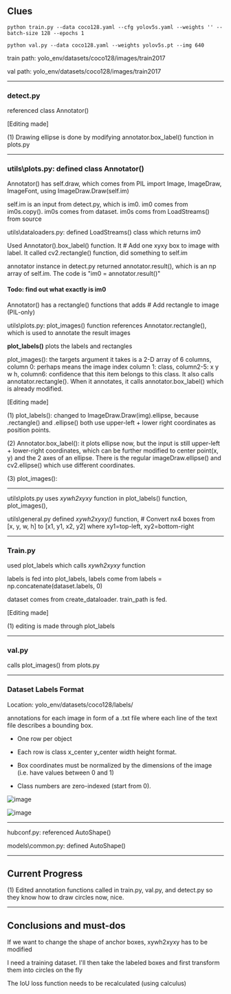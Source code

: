 ## Clues

```
python train.py --data coco128.yaml --cfg yolov5s.yaml --weights '' --batch-size 128 --epochs 1

```

```
python val.py --data coco128.yaml --weights yolov5s.pt --img 640 
```

train path: yolo_env/datasets/coco128/images/train2017 

val path: yolo_env/datasets/coco128/images/train2017

---

### detect.py

referenced class Annotator()

[Editing made]

(1) Drawing ellipse is done by modifying annotator.box_label() function in plots.py

---

### utils\plots.py: defined class Annotator()

Annotator() has self.draw, which comes from PIL import Image, ImageDraw, ImageFont, using ImageDraw.Draw(self.im)

self.im is an input from detect.py, which is im0. im0 comes from im0s.copy(). im0s comes from dataset. im0s coms from LoadStreams() from source

utils\dataloaders.py: defined LoadStreams() class which returns im0

Used Annotator().box_label() function. It # Add one xyxy box to image with label. It called cv2.rectangle() function, did something to self.im

annotator instance in detect.py returned annotator.result(), which is an np array of self.im. The code is "im0 = annotator.result()"

#### Todo: find out what exactly is im0

Annotator() has a rectangle() functions that adds  # Add rectangle to image (PIL-only)

utils\plots.py: plot_images() function references Annotator.rectangle(), which is used to annotate the result images

**plot_labels()** plots the labels and rectangles

plot_images(): the targets argument it takes is a 2-D array of 6 columns, column 0: perhaps means the image index column 1: class, column2-5: x y w h, column6: confidence that this item belongs to this class. It also calls annotator.rectangle(). When it annotates, it calls annotator.box_label() which is already modified.

[Editing made]

(1) plot_labels(): changed to ImageDraw.Draw(img).ellipse, because .rectangle() and .ellipse() both use upper-left + lower right coordinates as position points.

(2) Annotator.box_label(): it plots ellipse now, but the input is still upper-left + lower-right coordinates, which can be further modified to center point(x, y) and the 2 axes of an ellipse. There is the regular imageDraw.ellipse() and cv2.ellipse() which use different coordinates.

(3) plot_images(): 

---

utils\plots.py uses *xywh2xyxy* function in plot_labels() function, plot_images(), 

utils\general.py defined *xywh2xyxy()* function, # Convert nx4 boxes from [x, y, w, h] to [x1, y1, x2, y2] where xy1=top-left, xy2=bottom-right


---

### Train.py

used plot_labels which calls *xywh2xyxy* function

labels is fed into plot_labels, labels come from labels = np.concatenate(dataset.labels, 0)

dataset comes from create_dataloader. train_path is fed. 

[Editing made]

(1) editing is made through plot_labels

---

### val.py

calls plot_images() from plots.py

---

### Dataset Labels Format

Location: yolo_env/datasets/coco128/labels/

annotations for each image in form of a .txt file where each line of the text file describes a bounding box. 

- One row per object

- Each row is class x_center y_center width height format.

- Box coordinates must be normalized by the dimensions of the image (i.e. have values between 0 and 1)

- Class numbers are zero-indexed (start from 0).

![image](https://user-images.githubusercontent.com/74582280/169490740-a09251c7-0beb-4b13-81e8-16e833ebf397.png)


![image](https://user-images.githubusercontent.com/74582280/169490616-4ed91638-3b9c-4fc4-94be-df2282ac8a37.png)


---

hubconf.py: referenced AutoShape()

models\common.py: defined AutoShape()

---

## Current Progress

(1) Edited annotation functions called in train.py, val.py, and detect.py so they know how to draw circles now, nice.

---

## Conclusions and must-dos

If we want to change the shape of anchor boxes, xywh2xyxy has to be modified

I need a training dataset. I'll then take the labeled boxes and first transform them into circles on the fly

The IoU loss function needs to be recalculated (using calculus)
